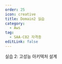 ```yaml
---
order: 25
icon: creative
title: Domain2 실습
category: 
  - Aws
tag: 
  - SAA-C02 자격증
editLink: false
---
```


실습 2: 고성능 아키텍처 설계
